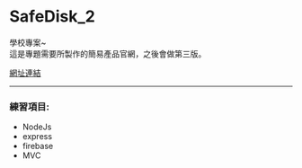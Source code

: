 # SafeDisk_2

學校專案~  
這是專題需要所製作的簡易產品官網，之後會做第三版。

[網址連結](http://jjylab.dlinkddns.com:8082/)

---

### 練習項目:

- NodeJs
- express
- firebase
- MVC
